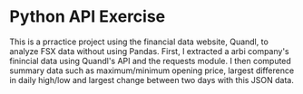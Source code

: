 # Python API Exercise

This is a prractice project using the financial data website, Quandl, to analyze FSX data without using Pandas. First, I extracted a arbi company's finincial data using Quandl's API and the requests module. I then computed summary data such as maximum/minimum opening price, largest difference in daily high/low and largest change between two days with this JSON data.  
